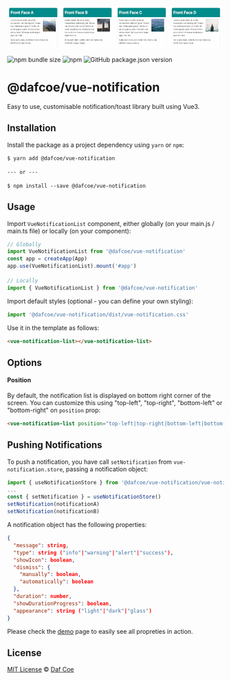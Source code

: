 ![@dafcoe/vue-notification sample](https://github.com/dafcoe/vue-notification/blob/main/src/assets/images/sample.gif?raw=true)

![npm bundle size](https://img.shields.io/bundlephobia/minzip/@dafcoe/vue-notification?style=flat-square)
![npm](https://img.shields.io/npm/dt/@dafcoe/vue-notification?style=flat-square)
![GitHub package.json version](https://img.shields.io/github/package-json/v/dafcoe/vue-notification?style=flat-square)

# @dafcoe/vue-notification
Easy to use, customisable notification/toast library built using Vue3.

## Installation
Install the package as a project dependency using `yarn` or `npm`:
```
$ yarn add @dafcoe/vue-notification

--- or ---

$ npm install --save @dafcoe/vue-notification
```

## Usage
Import `VueNotificationList` component, either globally (on your main.js / main.ts file) or locally (on your component):
```js
// Globally
import VueNotificationList from '@dafcoe/vue-notification'
const app = createApp(App)
app.use(VueNotificationList).mount('#app')

// Locally
import { VueNotificationList } from '@dafcoe/vue-notification'
```

Import default styles (optional - you can define your own styling):
```js
import '@dafcoe/vue-notification/dist/vue-notification.css'
```

Use it in the template as follows:
```html
<vue-notification-list></vue-notification-list>
```

## Options
#### Position
By default, the notification list is displayed on bottom right corner of the screen. You can customize this using "top-left", "top-right", "bottom-left" or "bottom-right" on `position` prop:
```html
<vue-notification-list position="top-left|top-right|bottom-left|bottom-right"></vue-notification-list>
```

## Pushing Notifications
To push a notification, you have call `setNotification` from `vue-notification.store`, passing a notification object:
```javascript
import { useNotificationStore } from '@dafcoe/vue-notification/vue-notification.store'
...
const { setNotification } = useNotificationStore()
setNotification(notificationA)
setNotification(notificationB)
```
A notification object has the following properties:
```json
{
  "message": string,
  "type": string ("info"|"warning"|"alert"|"success"),
  "showIcon": boolean,
  "dismiss": {
    "manually": boolean,
    "automatically": boolean
  },
  "duration": number,
  "showDurationProgress": boolean,
  "appearance": string ("light"|"dark"|"glass")
}
```
Please check the [demo](https://dafcoe.github.io/vue-notification) page to easily see all propreties in action.

## License
[MIT License](https://opensource.org/licenses/MIT) © [Daf Coe](mailto:dafcoe@gmail.com)
